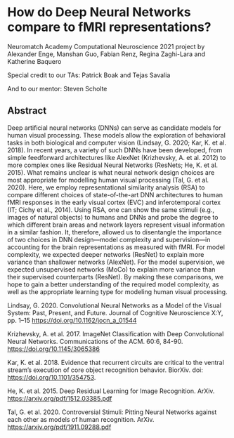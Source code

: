 # How do Deep Neural Networks compare to fMRI representations?

Neuromatch Academy Computational Neuroscience 2021 project by Alexander Enge, Manshan Guo, Fabian Renz, Regina Zaghi-Lara and Katherine Baquero

Special credit to our TAs:  Patrick Boak and Tejas Savalia

And to our mentor: Steven Scholte 
 
 ## Abstract

Deep artificial neural networks (DNNs) can serve as candidate models for human visual processing. These models allow the exploration of behavioral tasks in both biological and computer vision (Lindsay, G. 2020; Kar, K. et al. 2018). In recent years, a variety of such DNNs have been developed, from simple feedforward architectures like AlexNet (Krizhevsky, A. et al. 2012)  to more complex ones like Residual Neural Networks (ResNets; He, K. et al. 2015). What remains unclear is what neural network design choices are most appropriate for modelling human visual processing (Tal, G. et al. 2020). Here, we employ representational similarity analysis (RSA) to compare different choices of state-of-the-art DNN architectures to human fMRI responses in the early visual cortex (EVC) and inferotemporal cortex (IT; Cichy et al., 2014). Using RSA, one can show the same stimuli (e.g., images of natural objects) to humans and DNNs and probe the degree to which different brain areas and network layers represent visual information in a similar fashion. It,  therefore, allowed us to disentangle the importance of two choices in DNN design—model complexity and supervision—in accounting for the brain representations as measured with fMRI. For model complexity, we expected deeper networks (ResNet) to explain more variance than shallower networks (AlexNet). For the model supervision, we expected unsupervised networks (MoCo) to explain more variance than their supervised counterparts (ResNet). By making these comparisons, we hope to gain a better understanding of the required model complexity, as well as the appropriate learning type for modeling human visual processing.

Lindsay, G. 2020. Convolutional Neural Networks as a Model of the Visual System: Past, Present, and Future. Journal of Cognitive Neuroscience X:Y, pp. 1–15 https://doi.org/10.1162/jocn_a_01544 

Krizhevsky, A. et al. 2017. ImageNet Classification with Deep Convolutional Neural Networks. Communications of the ACM. 60:6, 84-90. https://doi.org/10.1145/3065386

Kar, K. et al. 2018. Evidence that recurrent circuits are critical to the ventral stream’s execution of core object recognition behavior.  BiorXiv. doi: https://doi.org/10.1101/354753.  

He, K. et al. 2015. Deep Residual Learning for Image Recognition. ArXiv. https://arxiv.org/pdf/1512.03385.pdf

Tal, G. et al. 2020. Controversial Stimuli: Pitting Neural Networks against each other as models of human recognition. ArXiv. https://arxiv.org/pdf/1911.09288.pdf
